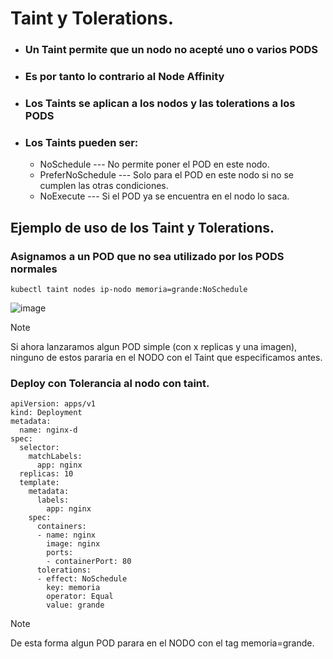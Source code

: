 # Taint y Tolerations.
- ### Un Taint permite que un nodo no acepté uno o varios PODS
- ### Es por tanto lo contrario al Node Affinity
- ### Los Taints se aplican a los nodos y las tolerations a los PODS
- ### Los Taints pueden ser:
  - NoSchedule       --- No permite poner el POD en este nodo.
  - PreferNoSchedule --- Solo para el POD en este nodo si no se cumplen las otras condiciones.
  - NoExecute        --- Si el POD ya se encuentra en el nodo lo saca.
 
## Ejemplo de uso de los Taint y Tolerations.
### Asignamos a un POD que no sea utilizado por los PODS normales
```
kubectl taint nodes ip-nodo memoria=grande:NoSchedule
```
![image](https://github.com/user-attachments/assets/eb614d2d-79eb-4fe1-8b09-7a88b0110a5f)

> [!NOTE]
> Si ahora lanzaramos algun POD simple (con x replicas y una imagen), ninguno de estos pararia en el NODO con el Taint que especificamos antes.

### Deploy con Tolerancia al nodo con taint.
```
apiVersion: apps/v1 
kind: Deployment
metadata:
  name: nginx-d
spec:
  selector:   
    matchLabels:
      app: nginx
  replicas: 10
  template: 
    metadata:
      labels:
        app: nginx
    spec:
      containers:
      - name: nginx
        image: nginx
        ports:
        - containerPort: 80
      tolerations:
      - effect: NoSchedule
        key: memoria
        operator: Equal
        value: grande
```
> [!NOTE]
> De esta forma algun POD parara en el NODO con el tag memoria=grande.
